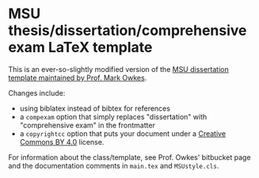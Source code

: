 # MSU thesis/dissertation/comprehensive exam LaTeX template

This is an ever-so-slightly modified version of the [MSU dissertation template maintained by Prof. Mark Owkes](https://bitbucket.org/markowkes/msu-latex/wiki/Home).

Changes include:
- using biblatex instead of bibtex for references
- a `compexam` option that simply replaces "dissertation" with "comprehensive exam" in the frontmatter
- a `copyrightcc` option that puts your document under a [Creative Commons BY 4.0](https://creativecommons.org/licenses/by/4.0/) license.

For information about the class/template, see Prof. Owkes' bitbucket page and the documentation comments in `main.tex` and `MSUstyle.cls`.
